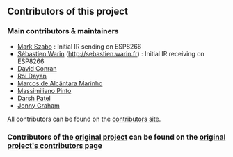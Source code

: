## Contributors of this project
### Main contributors & maintainers
- [Mark Szabo](https://github.com/markszabo/) : Initial IR sending on ESP8266
- [Sébastien Warin](https://github.com/sebastienwarin/) (http://sebastien.warin.fr) : Initial IR receiving on ESP8266
- [David Conran](https://github.com/crankyoldgit/)
- [Roi Dayan](https://github.com/roidayan/)
- [Marcos de Alcântara Marinho](https://github.com/marcosamarinho/)
- [Massimiliano Pinto](https://github.com/pintomax/)
- [Darsh Patel](https://github.com/darshkpatel/)
- [Jonny Graham](https://github.com/jonnygraham/)

All contributors can be found on the [contributors site](https://github.com/markszabo/IRremoteESP8266/graphs/contributors). 

### Contributors of the [original project](https://github.com/z3t0/Arduino-IRremote) can be found on the [original project's contributors page](https://github.com/z3t0/Arduino-IRremote/blob/master/Contributors.md)
